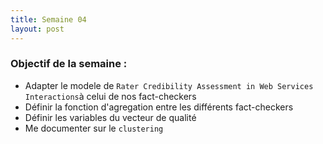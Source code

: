 ```yaml
---
title: Semaine 04
layout: post
---
```


### Objectif de la semaine : 
-  Adapter le modele de  `Rater Credibility Assessment in Web Services Interactions`à celui de nos fact-checkers 
-  Définir la fonction d'agregation entre les différents fact-checkers
-  Définir les variables du vecteur de qualité 
-  Me documenter sur le `clustering` 
